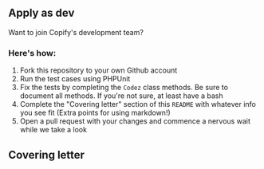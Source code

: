 ## Apply as dev

Want to join Copify's development team?

### Here's how:

1. Fork this repository to your own Github account
2. Run the test cases using PHPUnit
3. Fix the tests by completing the `Codez` class methods. Be sure to document all methods. If you're not sure, at least have a bash
4. Complete the "Covering letter" section of this `README` with whatever info you see fit (Extra points for using markdown!)
5. Open a pull request with your changes and commence a nervous wait while we take a look

## Covering letter

